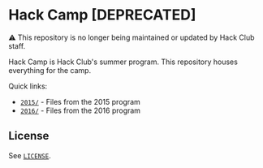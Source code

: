 # Hack Camp [DEPRECATED]

:warning: This repository is no longer being maintained or updated by Hack Club staff.

Hack Camp is Hack Club's summer program. This repository houses everything for the camp.

Quick links:

- [`2015/`](2015/) - Files from the 2015 program
- [`2016/`](2016/) - Files from the 2016 program

## License

See [`LICENSE`](LICENSE).
